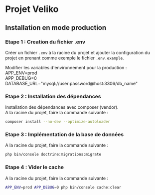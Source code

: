 # Projet Veliko

## Installation en mode production

### Etape 1 : Creation du fichier .env

Créer un fichier `.env` à la racine du projet et ajouter la configuration du projet en 
prenant comme exemple le fichier `.env.example`.

Modifier les variables d'environnement pour la production :   
APP_ENV=prod   
APP_DEBUG=0  
DATABASE_URL="mysql://user:password@host:3306/db_name"


### Etape 2 : Installation des dépendances

Installation des dépendances avec composer (vendor).  
A la racine du projet, faire la commande suivante :
```bash
composer install --no-dev --optimize-autoloader
```

### Etape 3 : Implémentation de la base de données

A la racine du projet, faire la commande suivante :
```bash
php bin/console doctrine:migrations:migrate
```

### Etape 4 : Vider le cache

A la racine du projet, faire la commande suivante :
```bash
APP_ENV=prod APP_DEBUG=0 php bin/console cache:clear
```

